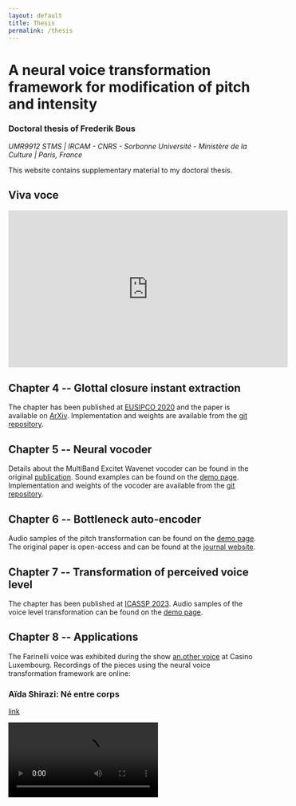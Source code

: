```yaml
---
layout: default
title: Thesis
permalink: /thesis
---
```


# A neural voice transformation framework for modification of pitch and intensity

### Doctoral thesis of Frederik Bous
_UMR9912 STMS | IRCAM - CNRS - Sorbonne Université - Ministère de la Culture | Paris, France_

This website contains supplementary material to my doctoral thesis.

## Viva voce

<iframe width="560" height="315" src="https://www.youtube-nocookie.com/embed/rADj7VUEKt0?si=oqKMSeSfiFqT09OQ" title="YouTube video player" frameborder="0" allow="accelerometer; autoplay; clipboard-write; encrypted-media; gyroscope; picture-in-picture; web-share" allowfullscreen></iframe>

## Chapter 4 -- Glottal closure instant extraction

The chapter has been published at
[EUSIPCO 2020](https://doi.org/10.23919/Eusipco47968.2020.9287687)
and the paper is available on [ArXiv](https://arxiv.org/abs/2003.01220).
Implementation and weights are available from the
[git repository](https://gitlab.com/bous/asdfg).

## Chapter 5 -- Neural vocoder

Details about the MultiBand Excitet Wavenet vocoder can be found
in the original [publication](https://doi.org/10.3390/info13030103).
Sound examples can be found on the
[demo page](http://recherche.ircam.fr/anasyn/roebel/MBExWN_demo/).
Implementation and weights of the vocoder are available from the
[git repository](https://github.com/roebel/MBExWN_Vocoder).

## Chapter 6 -- Bottleneck auto-encoder

Audio samples of the pitch transformation can be found on the
[demo page](/thesis/ch6).
The original paper is open-access and can be found
at the [journal website](https://doi.org/10.3390/info13030102).

## Chapter 7 -- Transformation of perceived voice level

The chapter has been published at
[ICASSP 2023](https://doi.org/10.1109/ICASSP49357.2023.10095740).
Audio samples of the voice level transformation can be found on the
[demo page](/thesis/ch7).

## Chapter 8 -- Applications

The Farinelli voice was exhibited during the show
[an.other voice](https://casino-luxembourg.lu/fr/agenda/another-voice)
at Casino Luxembourg.
Recordings of the pieces using the neural voice transformation framework
are online:

### Aïda Shirazi: Né entre corps
[link](https://medias.ircam.fr/x842956_ne-entre-corps-aida-shirazi)

<video src="https://medias.ircam.fr/getmedia/x842956_ne-entre-corps-aida-shirazi/mp4?resolution=1080" controls="controls" style="max-width: 730px;">

### Sachie Kobayashi: Day 0 -- trans-instrumentalism
[link](https://medias.ircam.fr/x56d2a9_day-0-trans-instrumentalism-sachie-kobayas)

<video src="https://medias.ircam.fr/getmedia/x56d2a9_day-0-trans-instrumentalism-sachie-kobayas/mp4?resolution=1080" controls="controls" style="max-width: 730px;">

## Additional links

The software [CIRCE](https://forum.ircam.fr/projects/detail/circe/)
is available on the IRCAM forum to any registered user
(registration is free).
Find my other publication through my [OrcID 0000-0002-7477-7600](https://orcid.org/0000-0002-7477-7600).
